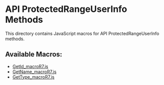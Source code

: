 # API ProtectedRangeUserInfo Methods

This directory contains JavaScript macros for API ProtectedRangeUserInfo methods.

## Available Macros:

- [GetId_macroR7.js](GetId_macroR7.js)
- [GetName_macroR7.js](GetName_macroR7.js)
- [GetType_macroR7.js](GetType_macroR7.js)
